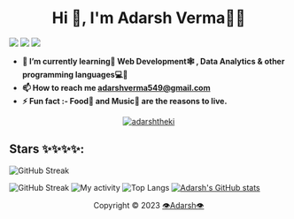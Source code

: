 <h1 align="center">Hi 👋, I'm Adarsh Verma👨‍⚖️</h1>

![](https://komarev.com/ghpvc/?username=AdarshTheki&label=PROFILE+VIEWS&color=blue)
![](https://img.shields.io/github/last-commit/AdarshTheki/AdarshTheki)
![](https://img.shields.io/badge/GitHub-v3.7.2-red?logo=github)
<b>
- 🌱 I’m currently learning📕 Web Development🕸 , Data Analytics & other programming languages💻💬
- 📫 How to reach me **adarshverma549@gmail.com**
- ⚡ Fun fact :- Food🍱 and Music🎵 are the reasons to live.
</b>
<p align="center"> 
  <a href="https://github.com/AdarshTheki">
    <img src="https://github-profile-trophy.vercel.app/?username=adarshtheki" alt="adarshtheki"/>
  </a>
</p>

## Stars ✨✨✨✨:
![GitHub Streak](https://github-readme-stats.vercel.app/api?username=AdarshTheki&count_private=true&show_icons=true&theme=react)

![GitHub Streak](https://streak-stats.demolab.com/?user=AdarshTheki&theme=react)
![My activity](https://github-readme-activity-graph.cyclic.app/graph?username=AdarshTheki&theme=react-dark)
![Top Langs](https://github-readme-stats.vercel.app/api/top-langs/?username=AdarshTheki&layout=compact&langs_count=10&theme=react)
[![Adarsh's GitHub stats](https://github-readme-stats.vercel.app/api?username=AdarshTheki)](https://github.com/AdarshTheki/github-readme-stats)

<div align="center">
  Copyright © 2023 <a href="https://github.com/AdarshTheki/" target="_blank" rel="noreferrer"> 👁Adarsh👁 
</div>
